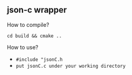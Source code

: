 json-c wrapper
-----

How to compile?

`cd build && cmake ..`

How to use?
- `#include "jsonC.h`
- `put jsonC.c under your working directory`

